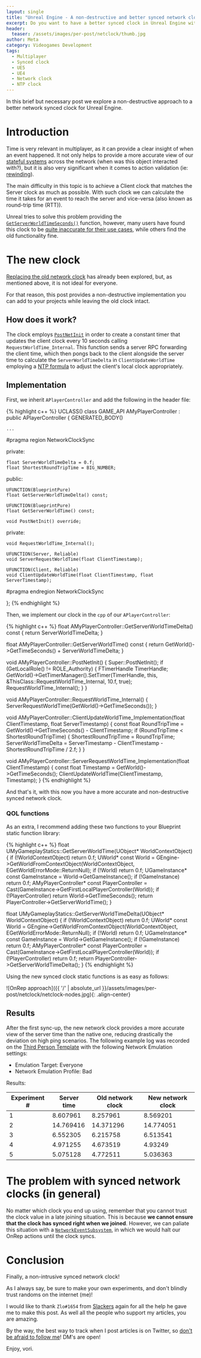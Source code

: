 ```yaml
---
layout: single
title: "Unreal Engine - A non-destructive and better synced network clock"
excerpt: Do you want to have a better synced clock in Unreal Engine without removing the default "synced" clock? This is your post!
header:
  teaser: /assets/images/per-post/netclock/thumb.jpg
author: Meta
category: Videogames Development
tags:
  - Multiplayer
  - Synced clock
  - UE5
  - UE4
  - Network clock
  - NTP clock
---
```


In this brief but necessary post we explore a non-destructive approach to a better network synced clock for Unreal Engine.

# Introduction

Time is very relevant in multiplayer, as it can provide a clear insight of when an event happened. It not only helps to provide a more accurate view of our [stateful systems](https://vorixo.github.io/devtricks/stateful-events-multiplayer/) across the network (when was this object interacted with?), but it is also very significant when it comes to action validation (ie: [rewinding](https://youtu.be/zrIY0eIyqmI?t=2146)).

The main difficulty in this topic is to achieve a Client clock that matches the Server clock as much as possible. With such clock we can calculate the time it takes for an event to reach the server and vice-versa (also known as round-trip time (RTT)).

Unreal tries to solve this problem providing the [`GetServerWorldTimeSeconds()`](https://docs.unrealengine.com/4.26/en-US/API/Runtime/Engine/GameFramework/AGameStateBase/GetServerWorldTimeSeconds/) function, however, many users have found this clock to be [quite inaccurate for their use cases](https://github.com/EpicGames/UnrealEngine/pull/4418), while others find the old functionality fine.

# The new clock

[Replacing the old network clock](https://medium.com/@invicticide/accurately-syncing-unreals-network-clock-87a3f9262594) has already been explored, but, as mentioned above, it is not ideal for everyone. 

For that reason, this post provides a non-destructive implementation you can add to your projects while leaving the old clock intact.

## How does it work?

The clock employs [`PostNetInit`](https://docs.unrealengine.com/5.0/en-US/API/Runtime/Engine/GameFramework/AActor/PostNetInit/) in order to create a constant timer that updates the client clock every 10 seconds calling `RequestWorldTime_Internal`. This function sends a server RPC forwarding the client time, which then pongs back to the client alongside the server time to calculate the `ServerWorldTimeDelta` in `ClientUpdateWorldTime` employing a [NTP formula](https://en.wikipedia.org/wiki/Network_Time_Protocol) to adjust the client's local clock appropriately.

## Implementation

First, we inherit `APlayerController` and add the following in the header file:

{% highlight c++ %}
UCLASS()
class GAME_API AMyPlayerController : public APlayerController
{
	GENERATED_BODY()

	...

#pragma region NetworkClockSync

private:

	float ServerWorldTimeDelta = 0.f;
	float ShortestRoundTripTime = BIG_NUMBER;

public:

	UFUNCTION(BlueprintPure)
	float GetServerWorldTimeDelta() const;

	UFUNCTION(BlueprintPure)
	float GetServerWorldTime() const;

	void PostNetInit() override;

private:

	void RequestWorldTime_Internal();
	
	UFUNCTION(Server, Reliable)
	void ServerRequestWorldTime(float ClientTimestamp);
	
	UFUNCTION(Client, Reliable)
	void ClientUpdateWorldTime(float ClientTimestamp, float ServerTimestamp);

#pragma endregion NetworkClockSync

};
{% endhighlight %}

Then, we implement our clock in the `cpp` of our `APlayerController`:

{% highlight c++ %}
float AMyPlayerController::GetServerWorldTimeDelta() const
{
	return ServerWorldTimeDelta;
}

float AMyPlayerController::GetServerWorldTime() const
{
	return GetWorld()->GetTimeSeconds() + ServerWorldTimeDelta;
}

void AMyPlayerController::PostNetInit()
{
	Super::PostNetInit();
	if (GetLocalRole() != ROLE_Authority)
	{
		FTimerHandle TimerHandle;
		GetWorld()->GetTimerManager().SetTimer(TimerHandle, this, &ThisClass::RequestWorldTime_Internal, 10.f, true);
		RequestWorldTime_Internal();
	}
}

void AMyPlayerController::RequestWorldTime_Internal()
{
	ServerRequestWorldTime(GetWorld()->GetTimeSeconds());
}

void AMyPlayerController::ClientUpdateWorldTime_Implementation(float ClientTimestamp, float ServerTimestamp)
{
	const float RoundTripTime = GetWorld()->GetTimeSeconds() - ClientTimestamp;
	if (RoundTripTime < ShortestRoundTripTime)
	{
		ShortestRoundTripTime = RoundTripTime;
		ServerWorldTimeDelta = ServerTimestamp - ClientTimestamp - ShortestRoundTripTime / 2.f;
	}
}

void AMyPlayerController::ServerRequestWorldTime_Implementation(float ClientTimestamp)
{
	const float Timestamp = GetWorld()->GetTimeSeconds();
	ClientUpdateWorldTime(ClientTimestamp, Timestamp);
}
{% endhighlight %}

And that's it, with this now you have a more accurate and non-destructive synced network clock.

### QOL functions

As an extra, I recommend adding these two functions to your Blueprint static function library:

{% highlight c++ %}
float UMyGameplayStatics::GetServerWorldTime(UObject* WorldContextObject)
{
	if (!WorldContextObject) return 0.f;
	UWorld* const World = GEngine->GetWorldFromContextObject(WorldContextObject, EGetWorldErrorMode::ReturnNull);
	if (!World) return 0.f;
	UGameInstance* const GameInstance = World->GetGameInstance();
	if (!GameInstance) return 0.f;
	AMyPlayerController* const PlayerController = Cast<AMyPlayerController>(GameInstance->GetFirstLocalPlayerController(World));
	if (!PlayerController) return World->GetTimeSeconds();
	return PlayerController->GetServerWorldTime();
}

float UMyGameplayStatics::GetServerWorldTimeDelta(UObject* WorldContextObject)
{
	if (!WorldContextObject) return 0.f;
	UWorld* const World = GEngine->GetWorldFromContextObject(WorldContextObject, EGetWorldErrorMode::ReturnNull);
	if (!World) return 0.f;
	UGameInstance* const GameInstance = World->GetGameInstance();
	if (!GameInstance) return 0.f;
	AMyPlayerController* const PlayerController = Cast<AMyPlayerController>(GameInstance->GetFirstLocalPlayerController(World));
	if (!PlayerController) return 0.f;
	return PlayerController->GetServerWorldTimeDelta();
}
{% endhighlight %}

Using the new synced clock static functions is as easy as follows:

![OnRep approach]({{ '/' | absolute_url }}/assets/images/per-post/netclock/netclock-nodes.jpg){: .align-center}

## Results

After the first sync-up, the new network clock provides a more accurate view of the server time than the native one, reducing drastically the deviation on high ping scenarios. The following example log was recorded on the [Third Person Template](https://docs.unrealengine.com/5.0/en-US/third-person-template-in-unreal-engine/) with the following Network Emulation settings:

- Emulation Target: Everyone
- Network Emulation Profile: Bad

Results:

| Experiment # | Server time | Old network clock | New network clock |
|-------|--------|---------|---------|
| 1 | 8.607961 | 8.257961 | 8.569201 |
| 2 | 14.769416 | 14.371296 | 14.774051 |
| 3 | 6.552305 | 6.215758 | 6.513541 |
| 4 | 4.971255 | 4.673519 | 4.93249 |
| 5 | 5.075128 | 4.772511 | 5.036363 |

# The problem with synced network clocks (in general)

No matter which clock you end up using, remember that you cannot trust the clock value in a late joining situation. This is because **we cannot ensure that the clock has synced right when we joined**. However, we can paliate this situation with a [`NetworkEventSubsystem`](https://cdn.discordapp.com/attachments/221799385611239424/992481326093574155/NetworkEventSubsystem.zip), in which we would halt our OnRep actions until the clock syncs.

# Conclusion

Finally, a non-intrusive synced network clock! 

As I always say, be sure to make your own experiments, and don't blindly trust randoms on the internet (me)! 

I would like to thank `Zlo#1654` from [Slackers](https://unrealslackers.org/) again for all the help he gave me to make this post. As well  all the people who support my articles, you are amazing. 

By the way, the best way to track when I post articles is on Twitter, so [don't be afraid to follow me](https://twitter.com/vorixo)! DM's are open!

Enjoy, vori.
